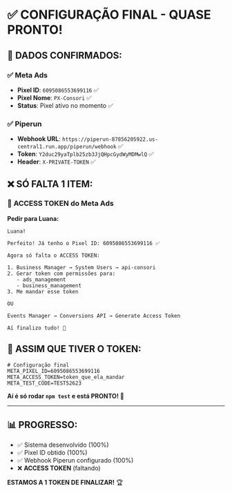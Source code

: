 # ✅ CONFIGURAÇÃO FINAL - QUASE PRONTO!

## 🎯 **DADOS CONFIRMADOS:**

### ✅ **Meta Ads**
- **Pixel ID**: `6095086553699116` ✅
- **Pixel Nome**: `PX-Consori` ✅
- **Status**: Pixel ativo no momento ✅

### ✅ **Piperun**  
- **Webhook URL**: `https://piperun-87856205922.us-central1.run.app/piperun/webhook` ✅
- **Token**: `Y2duc29yaTplb25zb3JjQHpcGydWyMDMwlQ` ✅
- **Header**: `X-PRIVATE-TOKEN` ✅

## ❌ **SÓ FALTA 1 ITEM:**

### 🚨 **ACCESS TOKEN do Meta Ads**

**Pedir para Luana:**

```
Luana! 

Perfeito! Já tenho o Pixel ID: 6095086553699116 ✅

Agora só falta o ACCESS TOKEN:

1. Business Manager → System Users → api-consori
2. Gerar token com permissões para:
   - ads_management  
   - business_management
3. Me mandar esse token

OU

Events Manager → Conversions API → Generate Access Token

Aí finalizo tudo! 🚀
```

## 🎯 **ASSIM QUE TIVER O TOKEN:**

```env
# Configuração final
META_PIXEL_ID=6095086553699116
META_ACCESS_TOKEN=token_que_ela_mandar
META_TEST_CODE=TEST52623
```

**Aí é só rodar `npm test` e está PRONTO! 🎉**

---

## 📊 **PROGRESSO:**
- ✅ Sistema desenvolvido (100%)
- ✅ Pixel ID obtido (100%) 
- ✅ Webhook Piperun configurado (100%)
- ❌ **ACCESS TOKEN** (faltando)

**ESTAMOS A 1 TOKEN DE FINALIZAR!** 🏆